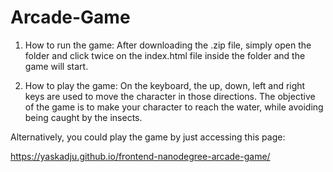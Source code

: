 # Arcade-Game

<!-- Students should use this [rubric](https://review.udacity.com/#!/projects/2696458597/rubric) for self-checking their submission. Make sure the functions you write are **object-oriented** - either class functions (like Player and Enemy) or class prototype functions such as Enemy.prototype.checkCollisions, and that the keyword 'this' is used appropriately within your class and class prototype functions to refer to the object the function is called upon. Also be sure that the **readme.md** file is updated with your instructions on both how to 1. Run and 2. Play your arcade game.

For detailed instructions on how to get started, check out this [guide](https://docs.google.com/document/d/1v01aScPjSWCCWQLIpFqvg3-vXLH2e8_SZQKC8jNO0Dc/pub?embedded=true). -->

1. How to run the game: After downloading the .zip file, simply open the folder and click twice on the index.html file inside the folder and the game will start.

2. How to play the game: On the keyboard, the up, down, left and right keys are used to move the character in those directions. The objective of the game is to make your character to reach the water, while avoiding being caught by the insects.

Alternatively, you could play the game by just accessing this page:

https://yaskadju.github.io/frontend-nanodegree-arcade-game/
